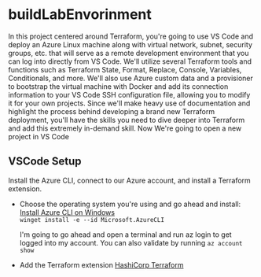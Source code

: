# buildLabEnvorinment

In this project centered around Terraform, you're going to use VS Code and deploy an
Azure Linux machine along with virtual network, subnet, security groups, etc. that will serve as
a remote development environment that you can log into directly from VS Code. We'll utilize
several Terraform tools and functions such as Terraform State, Format, Replace, Console,
Variables, Conditionals, and more. We'll also use Azure custom data and a provisioner to bootstrap
the virtual machine with Docker and add its connection information to your VS Code SSH
configuration file, allowing you to modify it for your own projects. Since we'll make heavy use of
documentation and highlight the process behind developing a brand new Terraform deployment,
you'll have the skills you need to dive deeper into Terraform and add this extremely in-demand
skill. Now We're going to open a new project in VS Code

## VSCode Setup
Install the Azure CLI, connect to our Azure account, and install a Terraform extension.  
- Choose the operating system you're using and go ahead and install: 
[Install Azure CLI on Windows](https://learn.microsoft.com/en-us/cli/azure/install-azure-cli-windows?tabs=azure-cli)  
  `` winget install -e --id Microsoft.AzureCLI ``  

  I'm going to go ahead and open a terminal and run az login to get logged into my account. You can also validate by running ``az account show``  

- Add the Terraform extension
[HashiCorp Terraform](https://marketplace.visualstudio.com/items?itemName=HashiCorp.terraform)  

